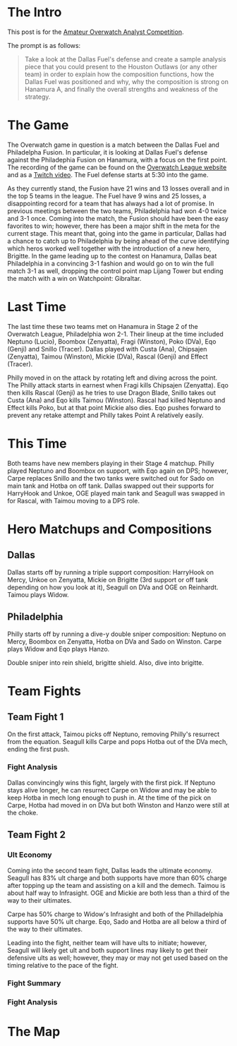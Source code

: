 # The Intro

This post is for the [Amateur Overwatch Analyst Competition](https://www.reddit.com/r/Competitiveoverwatch/comments/8mqsdd/amateur_overwatch_coaching_and_analysis_contest/).

The prompt is as follows:

> Take a look at the Dallas Fuel's defense and create a sample analysis piece that you could present to the Houston Outlaws (or any other team) in order to explain how the composition functions, how the Dallas Fuel was positioned and why, why the composition is strong on Hanamura A, and finally the overall strengths and weakness of the strategy.

# The Game

The Overwatch game in question is a match between the Dallas Fuel and Philadelpha Fusion. In particular, it is looking at Dallas Fuel's defense against the Philadephia Fusion on Hanamura, with a focus on the first point. The recording of the game can be found on the [Overwatch League website](https://overwatchleague.com/en-us/match/10466/game/10019) and as a [Twitch video](https://www.twitch.tv/videos/265968386). The Fuel defense starts at 5:30 into the game.

As they currently stand, the Fusion have 21 wins and 13 losses overall and in the top 5 teams in the league. The Fuel have 9 wins and 25 losses, a disappointing record for a team that has always had a lot of promise. In previous meetings between the two teams, Philadelphia had won 4-0 twice and 3-1 once. Coming into the match, the Fusion should have been the easy favorites to win; however, there has been a major shift in the meta for the current stage. This meant that, going into the game in particular, Dallas had a chance to catch up to Philadelphia by being ahead of the curve identifying which heros worked well together with the introduction of a new hero, Brigitte. In the game leading up to the contest on Hanamura, Dallas beat Philadelphia in a convincing 3-1 fashion and would go on to win the full match 3-1 as well, dropping the control point map Lijang Tower but ending the match with a win on Watchpoint: Gibraltar.

# Last Time

The last time these two teams met on Hanamura in Stage 2 of the Overwatch League, Philadelphia won 2-1. Their lineup at the time included Neptuno (Lucio), Boombox (Zenyatta), Fragi (Winston), Poko (DVa), Eqo (Genji) and Snillo (Tracer). Dallas played with Custa (Ana), Chipsajen (Zenyatta), Taimou (Winston), Mickie (DVa), Rascal (Genji) and Effect (Tracer).

Philly moved in on the attack by rotating left and diving across the point.
The Philly attack starts in earnest when Fragi kills Chipsajen (Zenyatta). Eqo then kills Rascal (Genji) as he tries to use Dragon Blade, Snillo takes out Custa (Ana) and Eqo kills Taimou (Winston). Rascal had killed Neptuno and Effect kills Poko, but at that point Mickie also dies. Eqo pushes forward to prevent any retake attempt and Philly takes Point A relatively easily.

# This Time

Both teams have new members playing in their Stage 4 matchup. Philly played Neptuno and Boombox on support, with Eqo again on DPS; however, Carpe replaces Snillo and the two tanks were switched out for Sado on main tank and Hotba on off tank. Dallas swapped out their supports for HarryHook and Unkoe, OGE played main tank and Seagull was swapped in for Rascal, with Taimou moving to a DPS role. 

# Hero Matchups and Compositions

## Dallas

Dallas starts off by running a triple support composition: HarryHook on Mercy, Unkoe on Zenyatta, Mickie on Brigitte (3rd support or off tank depending on how you look at it), Seagull on DVa and OGE on Reinhardt. Taimou plays Widow.

## Philadelphia

Philly starts off by running a dive-y double sniper composition: Neptuno on Mercy, Boombox on Zenyatta, Hotba on DVa and Sado on Winston. Carpe plays Widow and Eqo plays Hanzo.

Double sniper into rein shield, brigitte shield. Also, dive into brigitte.

# Team Fights

## Team Fight 1

On the first attack, Taimou picks off Neptuno, removing Philly's resurrect from the equation. Seagull kills Carpe and pops Hotba out of the DVa mech, ending the first push.

### Fight Analysis

Dallas convincingly wins this fight, largely with the first pick. If Neptuno stays alive longer, he can resurrect Carpe on Widow and may be able to keep Hotba in mech long enough to push in. At the time of the pick on Carpe, Hotba had moved in on DVa but both Winston and Hanzo were still at the choke.

## Team Fight 2

### Ult Economy

Coming into the second team fight, Dallas leads the ultimate economy. Seagull has 83% ult charge and both supports have more than 60% charge after topping up the team and assisting on a kill and the demech. Taimou is about half way to Infrasight. OGE and Mickie are both less than a third of the way to their ultimates. 

Carpe has 50% charge to Widow's Infrasight and both of the Philladelphia supports have 50% ult charge. Eqo, Sado and Hotba are all below a third of the way to their ultimates.

Leading into the fight, neither team will have ults to initiate; however, Seagull will likely get ult and both support lines may likely to get their defensive ults as well; however, they may or may not get used based on the timing relative to the pace of the fight.

### Fight Summary

### Fight Analysis


# The Map

